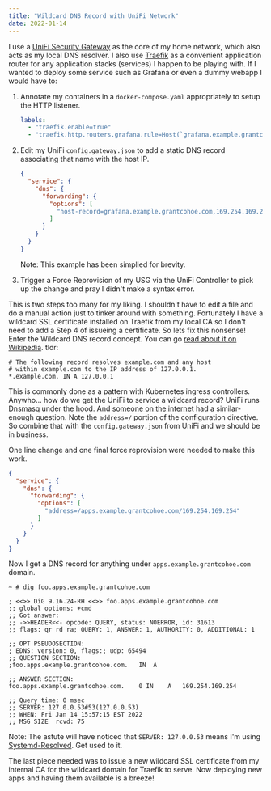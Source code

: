 ```yaml
---
title: "Wildcard DNS Record with UniFi Network"
date: 2022-01-14
---
```


I use a [UniFi Security Gateway](https://www.ui.com/unifi-routing/usg/) as the core of my home network, which also acts as my local DNS resolver. I also use [Traefik](https://traefik.io/) as a convenient application router for any application stacks (services) I happen to be playing with. If I wanted to deploy some service such as Grafana or even a dummy webapp I would have to:

1.  Annotate my containers in a `docker-compose.yaml` appropriately to setup the HTTP listener.
    ```yaml
    labels:
      - "traefik.enable=true"
      - "traefik.http.routers.grafana.rule=Host(`grafana.example.grantcohoe.com`)"
    ```
2.  Edit my UniFi `config.gateway.json` to add a static DNS record associating that name with the host IP.
    ```json
    {
      "service": {
        "dns": {
          "forwarding": {
            "options": [
              "host-record=grafana.example.grantcohoe.com,169.254.169.254"
            ]
          }
        }
      }
    }
    ```
    Note: This example has been simplied for brevity.

3.  Trigger a Force Reprovision of my USG via the UniFi Controller to pick up the change and pray I didn't make a syntax error.

This is two steps too many for my liking. I shouldn't have to edit a file and do a manual action just to tinker around with something. Fortunately I have a wildcard SSL certificate installed on Traefik from my local CA so I don't need to add a Step 4 of issueing a certificate. So lets fix this nonsense! Enter the Wildcard DNS record concept. You can go [read about it on Wikipedia](https://en.wikipedia.org/wiki/Wildcard_DNS_record). tldr:
```
# The following record resolves example.com and any host
# within example.com to the IP address of 127.0.0.1.
*.example.com. IN A 127.0.0.1
```

This is commonly done as a pattern with Kubernetes ingress controllers. Anywho... how do we get the UniFi to service a wildcard record? UniFi runs [Dnsmasq](https://thekelleys.org.uk/dnsmasq/doc.html) under the hood. And [someone on the internet](https://qiita.com/bmj0114/items/9c24d863bcab1a634503) had a similar-enough question. Note the `address=/` portion of the configuration directive. So combine that with the `config.gateway.json` from UniFi and we should be in business.

One line change and one final force reprovision were needed to make this work.
```json
{
  "service": {
    "dns": {
      "forwarding": {
        "options": [
          "address=/apps.example.grantcohoe.com/169.254.169.254"
        ]
      }
    }
  }
}
```

Now I get a DNS record for anything under `apps.example.grantcohoe.com` domain.
```
~ # dig foo.apps.example.grantcohoe.com

; <<>> DiG 9.16.24-RH <<>> foo.apps.example.grantcohoe.com
;; global options: +cmd
;; Got answer:
;; ->>HEADER<<- opcode: QUERY, status: NOERROR, id: 31613
;; flags: qr rd ra; QUERY: 1, ANSWER: 1, AUTHORITY: 0, ADDITIONAL: 1

;; OPT PSEUDOSECTION:
; EDNS: version: 0, flags:; udp: 65494
;; QUESTION SECTION:
;foo.apps.example.grantcohoe.com.	IN	A

;; ANSWER SECTION:
foo.apps.example.grantcohoe.com.	0 IN	A	169.254.169.254

;; Query time: 0 msec
;; SERVER: 127.0.0.53#53(127.0.0.53)
;; WHEN: Fri Jan 14 15:57:15 EST 2022
;; MSG SIZE  rcvd: 75
```
Note: The astute will have noticed that `SERVER: 127.0.0.53` means I'm using [Systemd-Resolved](https://fedoramagazine.org/systemd-resolved-introduction-to-split-dns/). Get used to it.

The last piece needed was to issue a new wildcard SSL certificate from my internal CA for the wildcard domain for Traefik to serve. Now deploying new apps and having them available is a breeze!
